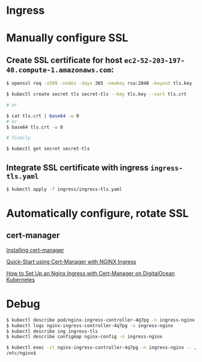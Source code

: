 # Ingress

# Manually configure SSL
## Create SSL certificate for host `ec2-52-203-197-40.compute-1.amazonaws.com`:

```sh
$ openssl req -x509 -nodes -days 365 -newkey rsa:2048 -keyout tls.key -out tls.crt -subj "/CN=ec2-52-203-197-40.compute-1.amazonaws.com/O=nginxsvc"

$ kubectl create secret tls secret-tls --key tls.key --cert tls.crt

# or

$ cat tls.crt | base64 -w 0
# or
$ base64 tls.crt -w 0

# finally

$ kubectl get secret secret-tls
```

## Integrate SSL certificate with ingress `ingress-tls.yaml`

```sh
$ kubectl apply -f ingress/ingress-tls.yaml
```

# Automatically configure, rotate SSL

## cert-manager

[Installing cert-manager](https://docs.cert-manager.io/en/latest/getting-started/install.html#installing-with-regular-manifests)

[Quick-Start using Cert-Manager with NGINX Ingress](https://docs.cert-manager.io/en/latest/tutorials/acme/quick-start/index.html)


[How to Set Up an Nginx Ingress with Cert-Manager on DigitalOcean Kubernetes ](https://www.digitalocean.com/community/tutorials/how-to-set-up-an-nginx-ingress-with-cert-manager-on-digitalocean-kubernetes)








# Debug

```sh
$ kubectl describe pod/nginx-ingress-controller-4q7pg -n ingress-nginx
$ kubectl logs nginx-ingress-controller-4q7pg -n ingress-nginx
$ kubectl describe ing ingress-tls
$ kubectl describe configmap nginx-config -n ingress-nginx

$ kubectl exec -it nginx-ingress-controller-4q7pg -n ingress-nginx -- /bin/bash
/etc/nginx$ 

```